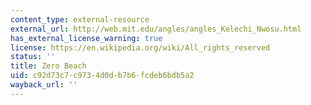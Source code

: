 ```yaml
---
content_type: external-resource
external_url: http://web.mit.edu/angles/angles_Kelechi_Nwosu.html
has_external_license_warning: true
license: https://en.wikipedia.org/wiki/All_rights_reserved
status: ''
title: Zero Beach
uid: c92d73c7-c973-4d0d-b7b6-fcdeb6bdb5a2
wayback_url: ''
---
```

